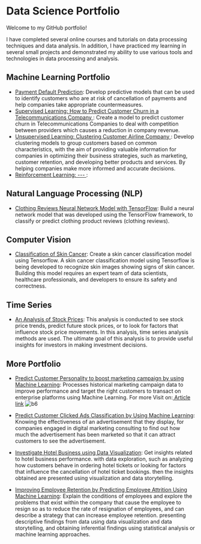 # Data Science Portfolio
Welcome to my GitHub portfolio! 

I have completed several online courses and tutorials on data processing techniques and data analysis. In addition, I have practiced my learning in several small projects and demonstrated my ability to use various tools and technologies in data processing and analysis.

## Machine Learning Portfolio
* [Payment Default Prediction](https://github.com/FluffyArc/DefaultPayment/blob/main/Final_Project_Kelompok_8.ipynb): Develop predictive models that can be used to identify customers who are at risk of cancellation of payments and help companies take appropriate countermeasures.
* [Supervised Learning: How to Predict Customer Churn in a Telecommunications Company ](https://github.com/AqilaFadia/Aqila_Data-science-Portofolio/blob/main/predict%20customer%20churn%20Telco/how_to_predict_customer_churn.ipynb): Create a model to predict customer churn in Telecommunications Companies to deal with competition between providers which causes a reduction in company revenue.
* [Unsupervised Learning: Clustering Customer Airline Company ](https://github.com/AqilaFadia/Aqila_Data-science-Portofolio/blob/main/flight/FLIGHT.ipynb): Develop clustering models to group customers based on common characteristics, with the aim of providing valuable information for companies in optimizing their business strategies, such as marketing, customer retention, and developing better products and services. By helping companies make more informed and accurate decisions.
* [Reinforcement Learning: --- ](https://github.com/AqilaFadia/Aqila_Data-science-Portofolio/blob/main/flight/FLIGHT.ipynb):
## Natural Language Processing (NLP)
* [Clothing Reviews Neural Network Model with TensorFlow](https://github.com/AqilaFadia/Aqila_Data-science-Portofolio/blob/main/Review%20clothings/Membuat_Model_NLP_dengan_TensorFlow.ipynb): Build a neural network model that was developed using the TensorFlow framework, to classify or predict clothing product reviews (clothing reviews).
## Computer Vision
* [Classification of Skin Cancer](https://github.com/AqilaFadia/Aqila_Data-science-Portofolio/blob/main/classification%20of%20skin%20cancer/classification_of_skin_cancer_.ipynb): Create a skin cancer classification model using Tensorflow. A skin cancer classification model using Tensorflow is being developed to recognize skin images showing signs of skin cancer. Building this model requires an expert team of data scientists, healthcare professionals, and developers to ensure its safety and correctness.
## Time Series
* [An Analysis of Stock Prices](https://github.com/AqilaFadia/Aqila_Data-science-Portofolio/blob/main/Time%20series%20saham/An_Analysis_of_Stock_Prices.ipynb): This analysis is conducted to see stock price trends, predict future stock prices, or to look for factors that influence stock price movements. In this analysis, time series analysis methods are used. The ultimate goal of this analysis is to provide useful insights for investors in making investment decisions.
  
## More Portfolio
* [Predict Customer Personality to boost marketing campaign by using Machine Learning](https://github.com/AqilaFadia/Aqila_Data-science-Portfolio/blob/main/Predict_Customer_Personality_to_boost_marketing_campaign_by_using_Machine_Learning.ipynb): Processes historical marketing campaign data to improve performance and target the right customers to transact on enterprise platforms using Machine Learning. For more Visit on:[ Article link](https://medium.com/@aqilafadiamariana/predict-customer-personality-to-boost-marketing-campaign-by-using-machine-learning-79368c2dc87d)
![b6](https://github.com/AqilaFadia/Aqila_Data-science-Portfolio/assets/123156703/003d1500-435b-4b10-9d26-9fb5b7fe3281)

* [Predict Customer Clicked Ads Classification by Using Machine Learning](https://github.com/AqilaFadia/Aqila_Data-science-Portfolio/blob/main/Predict%20Customer%20Clicked%20Ads%20Classification%20by%20Using%20Machine%20Learning.ipynb): Knowing the effectiveness of an advertisement that they display, for companies engaged in digital marketing consulting to find out how much the advertisement has been marketed so that it can attract customers to see the advertisement.
  
* [Investigate Hotel Business using Data Visualization](https://github.com/AqilaFadia/Aqila_Data-science-Portfolio/blob/main/Investigate_Hotel_Business_using_Data_Visualization.ipynb): Get insights related to hotel business performance. with data exploration, such as analyzing how customers behave in ordering hotel tickets or looking for factors that influence the cancellation of hotel ticket bookings. then the insights obtained are presented using visualization and data storytelling.
  
* [Improving Employee Retention by Predicting Employee Attrition Using Machine Learning](https://github.com/AqilaFadia/Aqila_Data-science-Portfolio/blob/main/Improving_Employee_Retention_by_Predicting_Employee_Attrition_Using_Machine_Learning%20(1).ipynb): Explain the conditions of employees and explore the problems that exist within the company that cause the employee to resign so as to reduce the rate of resignation of employees, and can describe a strategy that can increase employee retention. presenting descriptive findings from data using data visualization and data storytelling, and obtaining inferential findings using statistical analysis or machine learning approaches.
